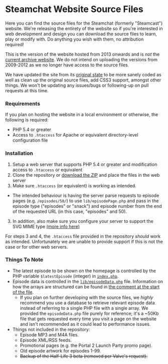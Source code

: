 # Steamchat Website Source Files

Here you can find the source files for the Steamchat (formerly "Steamcast") website. We're releasing the entirety of the website so if you're interested in web development and design you can download the source files to learn, play or modify with. Do anything you wish with them, no attribution required!

This is the version of the website hosted from 2013 onwards and is *not* the [current archive website](http://thesteamchat.com/). We do not intend on uploading the versions from 2009-2012 as we no longer have access to the source files.

We have updated the site from its [original state](https://github.com/Flamov/steamchat-website/commit/c6ec7d23f21fbf421eb74abe7b1a97b9d83ec0c9) to be more sanely coded as well as clean up the original source files, add CSS3 support, amongst other things. We won't be updating any issues/bugs or following-up on pull requests at this time.

### Requirements

If you plan on hosting the website in a local environment or otherwise, the following is required:

* PHP 5.4 or greater
* Access to `.htaccess` for Apache or equivalent directory-level configuration file

### Installation

1. Setup a web server that supports PHP 5.4 or greater and modification access to `.htaccess` or equivalent
2. Clone the repository or [download the ZIP](https://github.com/Flamov/steamchat-website/archive/master.zip) and place the files in the web server
3. Make sure `.htaccess` (or equivalent) is working as intended.
  * The intended behaviour is having the server parse requests to episode pages (e.g. `/episodes/50/`) to use `lib/episodePage.php` and pass in the episode type ("episodes" or "snack") and episode number from the end of the requested URL (in this case, "episodes" and 50).
3. In addition, also make sure you configure your server to support the SVG MIME type [(more info here)](http://www.kaioa.com/node/45)

For steps 3 and 4, the `.htaccess` file provided in the repository *should* work as intended. Unfortunately we are unable to provide support if this is not the case or for other web servers.

### Things To Note

* The latest episode to be shown on the homepage is controlled by the PHP variable `$latestEpisode` (integer) in [`index.php`](https://github.com/Flamov/steamchat-website/blob/master/index.php#L3).
* Episode data is controlled in the [`lib/episodeData.php`](https://github.com/Flamov/steamchat-website/blob/master/lib/episodeData.php) file. Information on how the arrays are structured can be found in [the comment at the start of the file](https://github.com/Flamov/steamchat-website/blob/master/lib/episodeData.php#L3-L17).
  * If you plan on further developing with the source files, we *highly* recommend you use a database to retrieve relevant episode data instead of referring to a single PHP file with a single array. We provided the `episodeData.php` file purely for reference; it's a ~50Kb file that gets requested every time you visit a page on the website and isn't recommended as it could lead to performance issues.
* Things not included in the repository:
  * Episode MP3 and M4A files.
  * Episode XML/RSS feeds.
  * Promotional pages (e.g. the Portal 2 Launch Party promo page).
  * Old episode artwork for episodes 1-99.
  * ~~Backup of the Half-Life 3 beta (removed per Valve's request).~~
